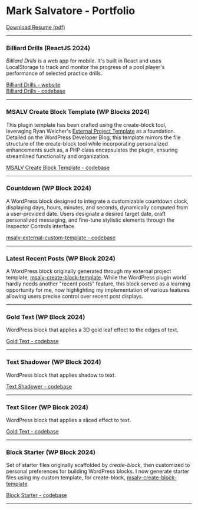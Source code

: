 # Mark Salvatore - Portfolio

[Download Resume (pdf)](Mark_Salvatore_WordPress.pdf)

---

### Billiard Drills (ReactJS 2024)

*Billiard Drills* is a web app for mobile. It's built in React and uses LocalStorage to track and monitor the progress of a pool player's performance of selected practice drills.

[Billiard Drills - website](http://billiard-drills.web.app)  
[Billiard Drills - codebase](https://github.com/salvatoremark/billiard-drills)

---

### MSALV Create Block Template (WP Blocks 2024)

This plugin template has been crafted using the create-block tool, leveraging Ryan Welcher's [External Project Template](https://developer.wordpress.org/news/2024/04/16/creating-an-external-project-template-for-create-block/) as a foundation. Detailed on the WordPress Developer Blog, this template mirrors the file structure of the create-block tool while incorporating personalized enhancements such as, a PHP class encapsulates the plugin, ensuring streamlined functionality and organization.
 
[MSALV Create Block Template - codebase](https://github.com/salvatoremark/msalv-create-block-template)

---

### Countdown (WP Block 2024)

A WordPress block designed to integrate a customizable countdown clock, displaying days, hours, minutes, and seconds, dynamically computed from a user-provided date. Users designate a desired target date, craft personalized messaging, and fine-tune stylistic elements through the Inspector Controls interface.

[msalv-external-custom-template - codebase](https://github.com/salvatoremark/msalv-create-block-template)

---

### Latest Recent Posts (WP Block 2024)

A WordPress block originally generated through my external project template, [msalv-create-block-template](https://github.com/salvatoremark/msalv-create-block-template). While the WordPress plugin world hardly needs another "recent posts" feature, this block served as a learning opportunity for me, now highlighting my implementation of various features allowing users precise control over recent post displays.

---

### Gold Text (WP Block 2024)

WordPress block that applies a 3D gold leaf effect to the edges of text.

[Gold Text - codebase](https://github.com/salvatoremark/golden-text)

---

### Text Shadower (WP Block 2024)

WordPress block that applies shadow to text.

[Text Shadower - codebase](https://github.com/salvatoremark/text-shadower)

---

### Text Slicer (WP Block 2024)

WordPress block that applies a sliced effect to text.

[Gold Text - codebase](https://github.com/salvatoremark/text-slicer)

---

### Block Starter (WP Block 2024)

Set of starter files originally scaffolded by *create-block*, then customized to personal preferences for building WordPress blocks. I now generate starter files using my custom template, for create-block, [msalv-create-block-template](https://github.com/salvatoremark/msalv-create-block-template).

[Block Starter - codebase](https://github.com/salvatoremark/block-starter)

---